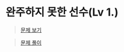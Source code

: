 # 완주하지 못한 선수(Lv 1.)
> [문제 보기](https://school.programmers.co.kr/learn/courses/30/lessons/42576)  

> [문제 풀이](https://moxie2ks.notion.site/Programmers-42576-87c8bcc622c1429493eb6998f2c3ca27)